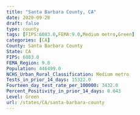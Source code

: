 ```yaml
---
title: "Santa Barbara County, CA"
date: 2020-09-28
draft: false
type: county
tags: [FIPS:6083.0,FEMA:9.0,Medium metro,Green]
categories: [CA]
County: Santa Barbara County
State: CA
FIPS: 6083.0
FEMA_Region: 9.0
Population: 446499.0
NCHS_Urban_Rural_Classification: Medium metro
Tests_in_prior_14_days: 15322.0
Fourteen_day_test_rate_per_100000: 3432.0
Percent_Positivity_in_prior_14_days: 0.043
Level: Green
url: /states/CA/santa-barbara-county
---
```



